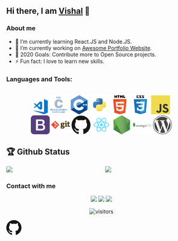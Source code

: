 ## Hi there, I am [Vishal](https://vishal-raj-1.github.io/Portfolio/) 👋

### About me

- 🌱 I’m currently learning React.JS and Node.JS.
- 🔭 I’m currently working on [Awesome Portfolio Website](https://github.com/smaranjitghose/awesome-portfolio-websites).
- 🥅 2020 Goals: Contribute more to Open Source projects.
- ⚡ Fun fact: I love to learn new skills.


### Languages and Tools:

<p align="center">
<br/>
<img alt="Visual Studio Code" width="40px" src="https://raw.githubusercontent.com/github/explore/80688e429a7d4ef2fca1e82350fe8e3517d3494d/topics/visual-studio-code/visual-studio-code.png" />
<img alt="C" width="50px" src="https://raw.githubusercontent.com/github/explore/80688e429a7d4ef2fca1e82350fe8e3517d3494d/topics/c/c.png" />
<img alt="CPP" width="50px" src="https://raw.githubusercontent.com/github/explore/80688e429a7d4ef2fca1e82350fe8e3517d3494d/topics/cpp/cpp.png" />
<img alt="Python" width="50px" src="https://raw.githubusercontent.com/github/explore/80688e429a7d4ef2fca1e82350fe8e3517d3494d/topics/python/python.png" />
<img alt="HTML5" width="50px" src="https://raw.githubusercontent.com/github/explore/80688e429a7d4ef2fca1e82350fe8e3517d3494d/topics/html/html.png" />
<img alt="CSS3" width="50px" src="https://raw.githubusercontent.com/github/explore/80688e429a7d4ef2fca1e82350fe8e3517d3494d/topics/css/css.png" />
<img alt="JS" width="50px" src="https://raw.githubusercontent.com/github/explore/80688e429a7d4ef2fca1e82350fe8e3517d3494d/topics/javascript/javascript.png" />
<br/>
<img alt="Bootstrap" width="50px" src="https://raw.githubusercontent.com/github/explore/78df643247d429f6cc873026c0622819ad797942/topics/bootstrap/bootstrap.png" />
<img alt="Git" width="50px" src="https://raw.githubusercontent.com/github/explore/80688e429a7d4ef2fca1e82350fe8e3517d3494d/topics/git/git.png" />
<img alt="GitHub" width="50px" src="https://raw.githubusercontent.com/github/explore/78df643247d429f6cc873026c0622819ad797942/topics/github/github.png" />
<img alt="React" width="50px" src="https://raw.githubusercontent.com/github/explore/78df643247d429f6cc873026c0622819ad797942/topics/react/react.png" />
<img alt="Node" width="50px" src="https://raw.githubusercontent.com/github/explore/78df643247d429f6cc873026c0622819ad797942/topics/nodejs/nodejs.png" />
<img alt="MongoDB" width="50px" src="https://raw.githubusercontent.com/github/explore/78df643247d429f6cc873026c0622819ad797942/topics/mongodb/mongodb.png" />
<img alt="Wordpress" width="50px" src="https://raw.githubusercontent.com/github/explore/78df643247d429f6cc873026c0622819ad797942/topics/wordpress/wordpress.png" />

</p>

## 🏆 Github Status

<img  src="https://github-readme-stats.vercel.app/api?username=Vishal-raj-1&show_icons=true&hide_border=true&theme=dark" width="48%" align="right" >
<img  src="https://github-readme-streak-stats.herokuapp.com/?user=Vishal-raj-1&theme=dark" width="48%" >
<br>


### Contact with me

<div align="center">
  
[<img src="https://img.shields.io/badge/Github-%23000000.svg?&style=for-the-badge&logo=github&logoColor=white">](https://vishal-raj-1.github.io/Portfolio/)
[<img src="https://img.shields.io/badge/linkedin-%230077B5.svg?&style=for-the-badge&logo=linkedin&logoColor=white">](http://www.linkedin.com/in/vishal-0710061a1/)
[<img src="https://img.shields.io/badge/Portfolio-%23000000.svg?&style=for-the-badge">](https://vishal-raj-1.github.io/Portfolio/)
<br />

![visitors](https://visitor-badge.laobi.icu/badge?page_id=Vishal-raj-1.Vishal-raj-1)
</div>
<img align="left" alt="GitHub" width="40px" src="https://raw.githubusercontent.com/github/explore/78df643247d429f6cc873026c0622819ad797942/topics/github/github.png" />
